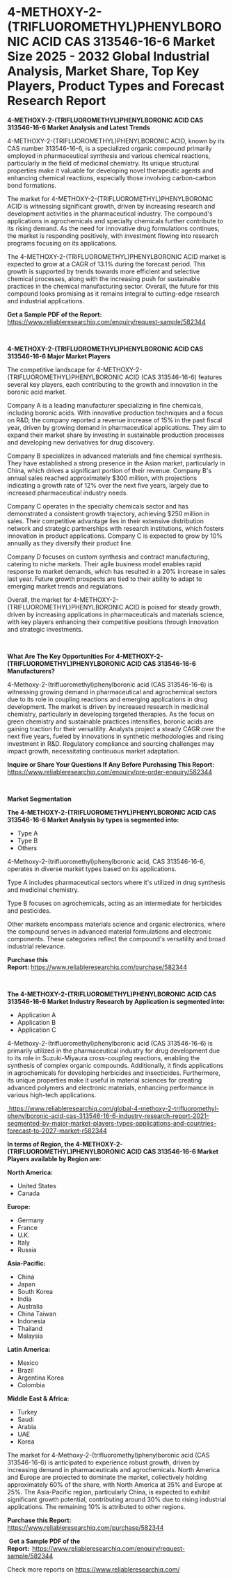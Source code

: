 <p><h1>4-METHOXY-2-(TRIFLUOROMETHYL)PHENYLBORONIC ACID CAS 313546-16-6 Market Size 2025 - 2032 Global Industrial Analysis, Market Share, Top Key Players, Product Types and Forecast Research Report</h1></p><p><strong>4-METHOXY-2-(TRIFLUOROMETHYL)PHENYLBORONIC ACID CAS 313546-16-6 Market Analysis and Latest Trends</strong></p>
<p><p>4-METHOXY-2-(TRIFLUOROMETHYL)PHENYLBORONIC ACID, known by its CAS number 313546-16-6, is a specialized organic compound primarily employed in pharmaceutical synthesis and various chemical reactions, particularly in the field of medicinal chemistry. Its unique structural properties make it valuable for developing novel therapeutic agents and enhancing chemical reactions, especially those involving carbon-carbon bond formations.</p><p>The market for 4-METHOXY-2-(TRIFLUOROMETHYL)PHENYLBORONIC ACID is witnessing significant growth, driven by increasing research and development activities in the pharmaceutical industry. The compound's applications in agrochemicals and specialty chemicals further contribute to its rising demand. As the need for innovative drug formulations continues, the market is responding positively, with investment flowing into research programs focusing on its applications.</p><p>The 4-METHOXY-2-(TRIFLUOROMETHYL)PHENYLBORONIC ACID market is expected to grow at a CAGR of 13.1% during the forecast period. This growth is supported by trends towards more efficient and selective chemical processes, along with the increasing push for sustainable practices in the chemical manufacturing sector. Overall, the future for this compound looks promising as it remains integral to cutting-edge research and industrial applications.</p></p>
<p><strong>Get a Sample PDF of the Report:&nbsp;</strong> <a href="https://www.reliableresearchiq.com/enquiry/request-sample/582344?utm_campaign=2335&utm_medium=2&utm_source=Github&utm_content=ia&utm_term=23032025&utm_id=4-methoxy-2-trifluoromethylphenylboronic-acid-cas-313546-16-6">https://www.reliableresearchiq.com/enquiry/request-sample/582344</a></p>
<p>&nbsp;</p>
<p><strong>4-METHOXY-2-(TRIFLUOROMETHYL)PHENYLBORONIC ACID CAS 313546-16-6 Major Market Players</strong></p>
<p><p>The competitive landscape for 4-METHOXY-2-(TRIFLUOROMETHYL)PHENYLBORONIC ACID (CAS 313546-16-6) features several key players, each contributing to the growth and innovation in the boronic acid market. </p><p>Company A is a leading manufacturer specializing in fine chemicals, including boronic acids. With innovative production techniques and a focus on R&D, the company reported a revenue increase of 15% in the past fiscal year, driven by growing demand in pharmaceutical applications. They aim to expand their market share by investing in sustainable production processes and developing new derivatives for drug discovery.</p><p>Company B specializes in advanced materials and fine chemical synthesis. They have established a strong presence in the Asian market, particularly in China, which drives a significant portion of their revenue. Company B's annual sales reached approximately $300 million, with projections indicating a growth rate of 12% over the next five years, largely due to increased pharmaceutical industry needs.</p><p>Company C operates in the specialty chemicals sector and has demonstrated a consistent growth trajectory, achieving $250 million in sales. Their competitive advantage lies in their extensive distribution network and strategic partnerships with research institutions, which fosters innovation in product applications. Company C is expected to grow by 10% annually as they diversify their product line.</p><p>Company D focuses on custom synthesis and contract manufacturing, catering to niche markets. Their agile business model enables rapid response to market demands, which has resulted in a 20% increase in sales last year. Future growth prospects are tied to their ability to adapt to emerging market trends and regulations.</p><p>Overall, the market for 4-METHOXY-2-(TRIFLUOROMETHYL)PHENYLBORONIC ACID is poised for steady growth, driven by increasing applications in pharmaceuticals and materials science, with key players enhancing their competitive positions through innovation and strategic investments.</p></p>
<p>&nbsp;</p>
<p><strong>What Are The Key Opportunities For 4-METHOXY-2-(TRIFLUOROMETHYL)PHENYLBORONIC ACID CAS 313546-16-6 Manufacturers?</strong></p>
<p><p>4-Methoxy-2-(trifluoromethyl)phenylboronic acid (CAS 313546-16-6) is witnessing growing demand in pharmaceutical and agrochemical sectors due to its role in coupling reactions and emerging applications in drug development. The market is driven by increased research in medicinal chemistry, particularly in developing targeted therapies. As the focus on green chemistry and sustainable practices intensifies, boronic acids are gaining traction for their versatility. Analysts project a steady CAGR over the next five years, fueled by innovations in synthetic methodologies and rising investment in R&D. Regulatory compliance and sourcing challenges may impact growth, necessitating continuous market adaptation.</p></p>
<p><strong>Inquire or Share Your Questions If Any Before Purchasing This Report:</strong> <a href="https://www.reliableresearchiq.com/enquiry/pre-order-enquiry/582344?utm_campaign=2335&utm_medium=2&utm_source=Github&utm_content=ia&utm_term=23032025&utm_id=4-methoxy-2-trifluoromethylphenylboronic-acid-cas-313546-16-6">https://www.reliableresearchiq.com/enquiry/pre-order-enquiry/582344</a></p>
<p>&nbsp;</p>
<p><strong>Market Segmentation</strong></p>
<p><strong>The 4-METHOXY-2-(TRIFLUOROMETHYL)PHENYLBORONIC ACID CAS 313546-16-6 Market Analysis by types is segmented into:</strong></p>
<p><ul><li>Type A</li><li>Type B</li><li>Others</li></ul></p>
<p><p>4-Methoxy-2-(trifluoromethyl)phenylboronic acid, CAS 313546-16-6, operates in diverse market types based on its applications. </p><p>Type A includes pharmaceutical sectors where it's utilized in drug synthesis and medicinal chemistry. </p><p>Type B focuses on agrochemicals, acting as an intermediate for herbicides and pesticides. </p><p>Other markets encompass materials science and organic electronics, where the compound serves in advanced material formulations and electronic components. These categories reflect the compound's versatility and broad industrial relevance.</p></p>
<p><strong>Purchase this Report:&nbsp;</strong><a href="https://www.reliableresearchiq.com/purchase/582344?utm_campaign=2335&utm_medium=2&utm_source=Github&utm_content=ia&utm_term=23032025&utm_id=4-methoxy-2-trifluoromethylphenylboronic-acid-cas-313546-16-6">https://www.reliableresearchiq.com/purchase/582344</a></p>
<p>&nbsp;</p>
<p><strong>The 4-METHOXY-2-(TRIFLUOROMETHYL)PHENYLBORONIC ACID CAS 313546-16-6 Market Industry Research by Application is segmented into:</strong></p>
<p><ul><li>Application A</li><li>Application B</li><li>Application C</li></ul></p>
<p><p>4-Methoxy-2-(trifluoromethyl)phenylboronic acid (CAS 313546-16-6) is primarily utilized in the pharmaceutical industry for drug development due to its role in Suzuki-Miyaura cross-coupling reactions, enabling the synthesis of complex organic compounds. Additionally, it finds applications in agrochemicals for developing herbicides and insecticides. Furthermore, its unique properties make it useful in material sciences for creating advanced polymers and electronic materials, enhancing performance in various high-tech applications.</p></p>
<p><a href="https://www.reliableresearchiq.com/global-4-methoxy-2-trifluoromethyl-phenylboronic-acid-cas-313546-16-6-industry-research-report-2021-segmented-by-major-market-players-types-applications-and-countries-forecast-to-2027-market-r582344?utm_campaign=2335&utm_medium=2&utm_source=Github&utm_content=ia&utm_term=23032025&utm_id=4-methoxy-2-trifluoromethylphenylboronic-acid-cas-313546-16-6">&nbsp;https://www.reliableresearchiq.com/global-4-methoxy-2-trifluoromethyl-phenylboronic-acid-cas-313546-16-6-industry-research-report-2021-segmented-by-major-market-players-types-applications-and-countries-forecast-to-2027-market-r582344</a></p>
<p><strong>In terms of Region, the 4-METHOXY-2-(TRIFLUOROMETHYL)PHENYLBORONIC ACID CAS 313546-16-6 Market Players available by Region are:</strong></p>
<p>
    <p> <strong> North America: </strong>
        <ul>
            <li>United States</li>
            <li>Canada</li>
        </ul>
        </p> 
    <p> <strong> Europe: </strong>
        <ul>
            <li>Germany</li>
            <li>France</li>
            <li>U.K.</li>
            <li>Italy</li>
            <li>Russia</li>
        </ul>
        </p> 
    <p> <strong> Asia-Pacific: </strong>
        <ul>
            <li>China</li>
            <li>Japan</li>
            <li>South Korea</li>
            <li>India</li>
            <li>Australia</li>
            <li>China Taiwan</li>
            <li>Indonesia</li>
            <li>Thailand</li>
            <li>Malaysia</li>
        </ul>
        </p> 
    <p> <strong> Latin America: </strong>
        <ul>
            <li>Mexico</li>
            <li>Brazil</li>
            <li>Argentina Korea</li>
            <li>Colombia</li>
        </ul>
        </p> 
    <p> <strong> Middle East & Africa: </strong>
        <ul>
            <li>Turkey</li>
            <li>Saudi</li>
            <li>Arabia</li>
            <li>UAE</li>
            <li>Korea</li>
        </ul>
    </p>
    </p>
<p><p>The market for 4-Methoxy-2-(trifluoromethyl)phenylboronic acid (CAS 313546-16-6) is anticipated to experience robust growth, driven by increasing demand in pharmaceuticals and agrochemicals. North America and Europe are projected to dominate the market, collectively holding approximately 60% of the share, with North America at 35% and Europe at 25%. The Asia-Pacific region, particularly China, is expected to exhibit significant growth potential, contributing around 30% due to rising industrial applications. The remaining 10% is attributed to other regions.</p></p>
<p><strong>Purchase this Report: </strong><a href="https://www.reliableresearchiq.com/purchase/582344?utm_campaign=2335&utm_medium=2&utm_source=Github&utm_content=ia&utm_term=23032025&utm_id=4-methoxy-2-trifluoromethylphenylboronic-acid-cas-313546-16-6">https://www.reliableresearchiq.com/purchase/582344</a></p>
<p>&nbsp;<strong>Get a Sample PDF of the Report:&nbsp;&nbsp;</strong><a href="https://www.reliableresearchiq.com/enquiry/request-sample/582344?utm_campaign=2335&utm_medium=2&utm_source=Github&utm_content=ia&utm_term=23032025&utm_id=4-methoxy-2-trifluoromethylphenylboronic-acid-cas-313546-16-6">https://www.reliableresearchiq.com/enquiry/request-sample/582344</a></p>
<p><strong></strong></p>
<p>Check more reports on <a href="https://www.reliableresearchiq.com/?utm_campaign=2335&utm_medium=2&utm_source=Github&utm_content=ia&utm_term=23032025&utm_id=4-methoxy-2-trifluoromethylphenylboronic-acid-cas-313546-16-6">https://www.reliableresearchiq.com/</a></p>